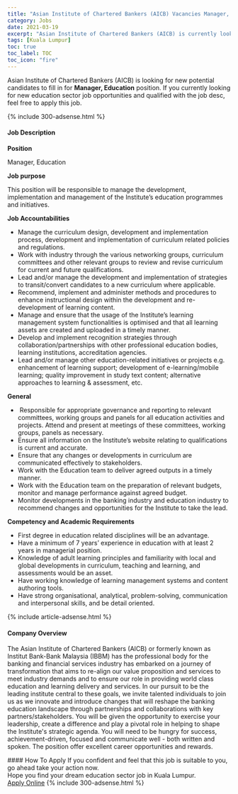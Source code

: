 ```yaml
---
title: "Asian Institute of Chartered Bankers (AICB) Vacancies Manager, Education" 
category: Jobs 
date: 2021-03-19 
excerpt: "Asian Institute of Chartered Bankers (AICB) is currently looking for suitable person to fill in the Manager, Education which positioned at Kuala Lumpur" 
tags: [Kuala Lumpur] 
toc: true 
toc_label: TOC 
toc_icon: "fire" 
--- 
```


<p>Asian Institute of Chartered Bankers (AICB) is looking for new potential candidates to fill in for <b>Manager, Education</b> position. If you currently looking for new education sector job opportunities and qualified with the job desc, feel free to apply this job.
</p>{% include 300-adsense.html %} 
<div><div><h4>Job Description</h4></div><div><div><span><div><p><strong>Position</strong></p><p>Manager, Education</p><p><strong>Job purpose</strong></p><p>This position will be responsible to manage the development, implementation and management of the Institute&#8217;s education programmes and initiatives.</p><p><strong>Job Accountabilities</strong></p><ul><li>Manage the curriculum design, development and implementation process, development and implementation of curriculum related policies and regulations.</li><li>Work with industry through the various networking groups, curriculum committees and other relevant groups to review and revise curriculum for current and future qualifications.&#160;</li><li>Lead and/or manage the development and implementation of strategies to transit/convert candidates to a new curriculum where applicable.&#160;&#160;</li><li>Recommend, implement and administer methods and procedures to enhance instructional design within the development and re-development of learning content.</li><li>Manage and ensure that the usage of the Institute&#8217;s learning management system functionalities is optimised and that all learning assets are created and uploaded in a timely manner.&#160;</li><li>Develop and implement recognition strategies through collaboration/partnerships with other professional education bodies, learning institutions, accreditation agencies.</li><li>Lead and/or manage other education-related initiatives or projects e.g. enhancement of learning support; development of e-learning/mobile learning; quality improvement in study text content; alternative approaches to learning &amp; assessment, etc.</li></ul><p><strong>General</strong></p><ul><li>&#160;Responsible for appropriate governance and reporting to relevant committees, working groups and panels for all education activities and projects.&#160;Attend and present at meetings of these committees, working groups, panels as necessary.</li><li>Ensure all information on the Institute&#8217;s website relating to qualifications is current and accurate.</li><li>Ensure that any changes or developments in curriculum are communicated effectively to stakeholders.&#160;</li><li>Work with the Education team to deliver agreed outputs in a timely manner.</li><li>Work with the Education team on the preparation of relevant budgets, monitor and manage performance against agreed budget.</li><li>Monitor developments in the banking industry and education industry to recommend changes and opportunities for the Institute to take the lead.</li></ul><p><strong>Competency and Academic Requirements</strong></p><ul><li>First degree in education related disciplines will be an advantage.</li><li>Have a minimum of 7 years&#8217; experience in education with at least 2 years in managerial position.</li><li>Knowledge of adult learning principles and familiarity with local and global developments in curriculum, teaching and learning, and assessments would be an asset.</li><li>Have working knowledge of learning management systems and content authoring tools.&#160;</li><li>Have strong organisational, analytical, problem-solving, communication and interpersonal skills, and be detail oriented.</li></ul></div></span></div></div></div> 
{% include article-adsense.html %} 
<div><div><h4>Company Overview</h4></div><div><div><span><div><p>The Asian Institute of Chartered Bankers (AICB) or formerly known as Institut Bank-Bank Malaysia (IBBM) has the professional body for the banking and financial services industry has embarked on a journey of transformation that aims to re-align our value proposition and services to meet industry demands and to ensure our role in providing world class education and learning delivery and services. In our pursuit to be the leading institute central to these goals, we invite talented individuals to join us as we innovate and introduce changes that will reshape the banking education landscape through partnerships and collaborations with key partners/stakeholders. You will be given the opportunity to exercise your leadership, create a difference and play a pivotal role in helping to shape the Institute's strategic agenda. You will need to be hungry for success, achievement-driven, focused and communicate well - both written and spoken. The position offer excellent career opportunities and rewards.</p></div></span></div></div></div> 
#### How To Apply 
If you confident and feel that this job is suitable to you, go ahead take your action now. <br/> 
Hope you find your dream education sector job in Kuala Lumpur. <br/> 
<a href="https://www.jobstreet.com.my/en/job/manager-education-4511380?jobId=jobstreet-my-job-4511380" class="btn btn--info" target="_blank" rel="nofollow noopenner">Apply Online</a> 
{% include 300-adsense.html %} 